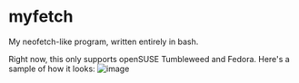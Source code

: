 # myfetch
My neofetch-like program, written entirely in bash.

Right now, this only supports openSUSE Tumbleweed and Fedora.
Here's a sample of how it looks:
![image](https://user-images.githubusercontent.com/53997322/113398957-0c560c80-93bd-11eb-9ad6-b997876fe87c.png)
